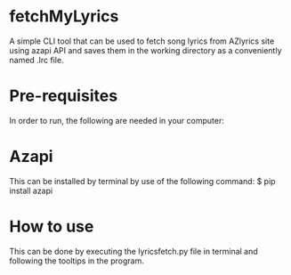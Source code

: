 # fetchMyLyrics
A simple CLI tool that can be used to fetch song lyrics from AZlyrics site using azapi API and saves them in the working directory as a conveniently named .lrc file.

# Pre-requisites
In order to run, the following are needed in your computer:

# Azapi
This can be installed by terminal by use of the following command:
    $ pip install azapi

# How to use
This can be done by executing the lyricsfetch.py file in terminal and following the tooltips in the program.